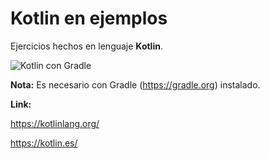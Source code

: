 # Kotlin en ejemplos

Ejercicios hechos en lenguaje **Kotlin**.

![Kotlin con Gradle](https://2.bp.blogspot.com/-sqq9NOrKDg8/XDD52CyK41I/AAAAAAAADFE/M0BsL_-9skU0rmuqfTqBUZDXNaHlNvXJQCPcBGAYYCw/s1600/1*MzEB8jrt1rQoZFCuANd_RA.jpeg)


**Nota:** Es necesario con Gradle (https://gradle.org) instalado.


**Link:**

https://kotlinlang.org/

https://kotlin.es/
